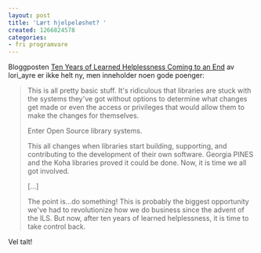 ```yaml
---
layout: post
title: 'Lært hjelpeløshet? '
created: 1266824578
categories:
- fri programvare
---
```

<p>Bloggposten <a href="http://techessence.info/node/99">Ten Years of Learned Helplessness Coming to an End</a> av lori_ayre er ikke helt ny, men inneholder noen gode poenger:</p>
<blockquote><p>This is all pretty basic stuff. It's ridiculous that libraries are stuck with the systems they've got without options to determine what changes get made or even the access or privileges that would allow them to make the changes for themselves.</p>
<p>Enter Open Source library systems.</p>
<p>This all changes when libraries start building, supporting, and contributing to the development of their own software. Georgia PINES and the Koha libraries proved it could be done. Now, it is time we all got involved.</p>
<p>[...]</p>
<p>The point is...do something! This is probably the biggest opportunity we've had to revolutionize how we do business since the advent of the ILS. But now, after ten years of learned helplessness, it is time to take control back.</p></blockquote>
<p>Vel talt!</p>
